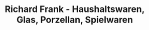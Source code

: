 ---
title: "Richard Frank - Haushaltswaren, Glas, Porzellan, Spielwaren"
url: /ueckermuende/richard-frank-haushaltswaren-glas-porzellan-spielwaren/
shop: Haushaltsartikel
---
